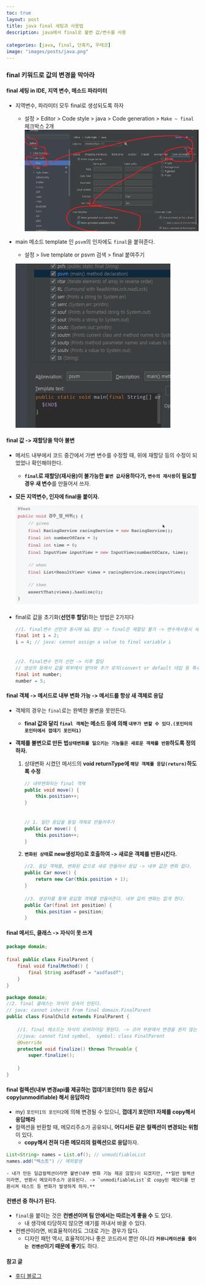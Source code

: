 ```yaml
---
toc: true
layout: post
title: java final 세팅과 사용법
description: java에서 final로 불변 값/변수를 사용

categories: [java, final, 단축키, 우테코]
image: "images/posts/java.png"
---
```


### final 키워드로 값의 변경을 막아라



#### final 세팅 in IDE, 지역 변수, 메소드 파라미터

- 지역변수, 파라미터 모두 final로 생성되도록 하자
    - 설정 > Editor > Code style > java > Code generation > `Make ~ final` 체크박스 2개 
        ![final_세팅](https://raw.githubusercontent.com/is3js/screenshots/main/image-20220220224105047.png)



- main 메소드 template 인 `psvm`의 인자에도 `final`을 붙혀준다.

    - 설정 > live template or psvm 검색 > final 붙여주기

    ![image-20220220230643712](https://raw.githubusercontent.com/is3js/screenshots/main/image-20220220230643712.png)







#### final 값 -> 재할당을 막아 불변

- 메서드 내부에서 코드 중간에서 가변 변수를 수정할 때, 위에 재할당 등의 수정이 되었었나 확인해야한다.
    - **`final`로 재할당(재사용)이 불가능한 `불변 값`사용하다가, `변수의 재사용`이 필요할 경우 새 변수**를 만들어서 쓰자.



- **모든 지역변수, 인자에 final을 붙이자.**

    ![image-20220221090040904](https://raw.githubusercontent.com/is3js/screenshots/main/image-20220221090040904.png)



- final로 값을 초기화(**선언후 할당**)하는 방법은 2가지다

    ```java
    //1. final변수 선언과 동시에 && 할당 -> final은 재할당 불가 -> 변수재사용시 새객체 반환할 것
    final int i = 2;
    i = 4; // java: cannot assign a value to final variable i
    
    
    //2. final변수 먼저 선언 -> 이후 할당
    // 생성자 등에서 값을 외부에서 받아와 추가 로직(convert or default 대입 등 특수 case(if) 존재)이후 초기화
    final int number;
    number = 5;
    ```

    



#### final 객체 -> 메서드로 내부 변화 가능 -> 메서드를 항상 새 객체로 응답

- 객체의 경우는 `final`로는 완벽한 불변을 못만든다. 

    - **final 값와 달리 `final 객체`는 메소드 등에 의해 `내부가 변할 수 있다.(포인터의 포인터에서 껍데기 포인터1)`**

    

- **객체를 불변으로 만든 법`상태변화를 일으키는 기능들은 새로운 객체를 반환`하도록 정의하자.**

    1. 상태변화 시켰던 메서드의 **void returnType에 `해당 객체를 응답(return)`하도록 수정**

        ``` java
        // 내부변화되는 final 객체
        public void move() {
            this.position++;
        }
        
        
        // 1. 일단 응답을 동일 객체로 만들어주기
        public Car move() {
            this.position++;
        }
        ```
    
    2. **`변화된 상태`로 new생성자()로 호출하여 -> 새로운 객체를  반환시킨다.**
    
        ```java
        //2. 응답 객체를, 변화된 값으로 새로 만들어서 응답 -> 내부 값은 변화 없다.
        public Car move() {
            return new Car(this.position + 1);
        }
        
        //3. 생성자를 통해 응답할 객체를 만들어준다. 내부 값의 변화는 없게 한다.
        public Car(final int position) {
            this.position = position;
        }
        ```
    
        



#### final 메서드, 클래스 -> 자식이 못 쓰게

```java
package domain;

final public class FinalParent {
    final void finalMethod() {
        final String asdfasdf = "asdfasdf";
    }
}
```

```java
package domain;
//2. final 클래스는 자식이 상속이 안된다.
// java: cannot inherit from final domain.FinalParent
public class FinalChild extends FinalParent {
    
    //1. final 메소드는 자식이 오버라이딩 못된다. -> 코어 부분에서 변경을 원치 않는 메소드를 명시할 때 사용
    //java: cannot find symbol,  symbol: class FinalParent
    @Override
    protected void finalize() throws Throwable {
        super.finalize();

    }
}

```



#### final 컬렉션(내부 변경api를 제공하는 껍데기포인터1) 등은 응답시 copy(unmodifiable) 해서 응답하라

- my) `포인터1의 포인터2`에 의해 변경될 수 있으니, **껍데기 포인터1 자체를 copy해서 응답해라**
- 컬렉션을 반환할 때, 메모리주소가 공유되니, **어디서든 같은 컬렉션이 변경되는 위험**이 있다.
    - **copy해서 전혀 다른 메모리의 컬렉션으로 응답**하자.

```java
List<String> names = List.of(); // unmodifiableList
names.add("텍스트") // 예외발생
```
    - 내가 만든 일급컬렉션이라면 불변(내부 변화 기능 제공 않함)이 되겠지만, **일반 컬렉션이라면, 반환시 메모리주소가 공유된다. -> `unmodifiableList`로 copy된 메모리를 반환시켜 테스트 등 변화가 발생하게 하자.**






#### 컨밴션 중 하나가 된다.

- `final`을 붙이는 것은 **컨벤션이며 팀 안에서는 따르는게 좋을 수** 도 있다.
    - 내 생각에 타당하지 않으면 얘기를 꺼내서 바꿀 수 있다.
- 컨벤션이라면, 비효율적이라도 그대로 가는 경우가 많다.
    - 디자인 패턴 역시, 효율적이거나 좋은 코드라서 뿐만 아니라 **`커뮤니케이션을 줄이는 컨밴션`이기 때문에 좋기**도 하다.









#### 참고 글

- [후디 블로그](https://hudi.blog/java-final/)




